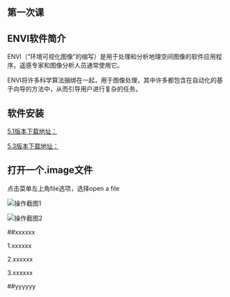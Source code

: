 第一次课
-------
ENVI软件简介
-----------------
ENVI（“环境可视化图像”的缩写）是用于处理和分析地理空间图像的软件应用程序。遥感专家和图像分析人员通常使用它。

ENVI将许多科学算法捆绑在一起，用于图像处理，其中许多都包含在自动化的基于向导的方法中，从而引导用户进行复杂的任务。

软件安装
---------
[5.1版本下载地址：]( https://pan.baidu.com/s/1qX8MCBa )

[5.3版本下载地址：]( https://pan.baidu.com/s/1o7JalmE )

打开一个.image文件
------------------
点击菜单左上角file选项，选择open a file

![操作截图1](http://xxx.com)

![操作截图2](http://xxx.com)

##xxxxxx

1.xxxxxx

2.xxxxxx

3.xxxxxx

##yyyyyy
